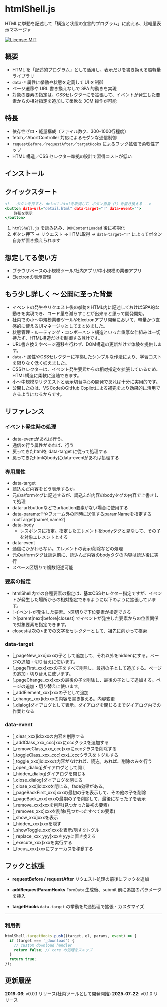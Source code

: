 # htmlShell.js
HTMLに挙動を記述して「構造と状態の宣言的プログラム」に変える、超軽量表示マネージャ

[![License: MIT](https://img.shields.io/badge/license-MIT-blue.svg)](LICENSE)

## 概要
* HTML を「記述的プログラム」として活用し、表示だけを書き換える超軽量ライブラリ
* `data-*` 属性に挙動や状態を定義して UI を制御
* ページ遷移や URL 書き換えなしで SPA 的動きを実現
* 対象の要素の指定は、CSSセレクターにを拡張して、イベントが発生した要素からの相対指定を追加して柔軟な DOM 操作が可能

## 特長
- 依存性ゼロ・軽量構成（ファイル数少、300–1000行程度）
- fetch／AbortController 対応によるモダンな通信制御
- `requestBefore`／`requestAfter`／`targetHooks` によるフック拡張で柔軟性アップ
- HTML 構造／CSS セレクター準拠の設計で習得コストが低い

## インストール

<script src="htmlShell.js"></script>


## クイックスタート
```html:button.html
<!-- ボタンを押すと、detail.htmlを取得して、ボタン自身（!）を置き換える -->
<button data-url="detail.html" data-target="!" data-event="">
	詳細を表示
</button>
```
1. `htmlShell.js` を読み込み、`DOMContentLoaded` 後に初期化
1. ボタン押下 → リクエスト → HTML取得 → `data-target="!"` によってボタン自身が置き換えられます


## 想定してる使い方
* ブラウザベースの小規模ツール/社内アプリ/中小規模の業務アプリ
* Electronの表示管理

## もう少し詳しく 〜 公開に至った背景
* イベントの発生やリクエスト後の挙動をHTML内に記述しておけばSPA的な動きを実現でき、コード量を減らすことが出来ると思って開発開始。
* 社内での小〜中規模業務ツールやElectronアプリ開発において、軽量かつ直感的に使えるUIマネージャとしてまとめました。
* 状態管理・ルーティング・コンポーネント構造といった重厚な仕組みは一切持たず、HTML構造だけを制御する設計です。
* URL書き換えやページ遷移を行わず、DOM構造の更新だけで体験を提供します。
* `data-*` 属性やCSSセレクターに準拠したシンプルな作法により、学習コストを限りなく低く抑えました。
* CSSセレクターは、イベント発生要素からの相対指定を拡張しているため、HTML構造に柔軟に追随できます。
* 小〜中規模なリクエストと表示切替中心の開発であれば十分に実用的です。
* 公開したのは、VS CodeのGitHub Copilotによる補完をより効果的に活用できるようになるからです。

## リファレンス
### イベント発生時の処理
 * data-eventがあれば行う。
 * 通信を行う属性があれば、行う
 * 戻ってきたhtmlを data-target に従って処理する
 * 戻ってきたhtmlのbodyにdata-eventがあれば処理する

### 専用属性
 * data-target
  * 読込んだ内容をどう表示するか。
  * 元のa/formタグに記述するが、読込んだ内容のbodyタグの内容で上書きして処理
 * data-url:buttonなどでurl/action要素がない場合に使用する
  * data-params:↑やフォーム外の同時に送信するparamNameを指定する rootTarget[name1,name2] 
* data-body
  * レスポンスに指定。指定したエレメントをbodyタグと見なして、その子を対象エレメントとする
 * data-event
  * 通信にかかわらない。エレメントの表示/削除などの処理
  * 元のa/formタグは読込前に、読込んだ内容のbodyタグの内容は読込後に実行
  * スペース区切りで複数記述可能

### 要素の指定
* htmlShell内での各種要素の指定は、基本CSSセレクター指定ですが、イベントが発生した場所からの相対指定できるように以下のように拡張しています。
 * ! イベントが発生した要素。>区切りで下位要素が指定できる
 * !>[parent|next|before|closest] でイベントが発生した要素からの位置関係で対象要素を指定できます。
  * closestは次の>までの文字をセレクターとして、祖先に向かって検索

### data-target
 * [_pageNew_xxx]xxxの子として追加して、それ以外をhiddenにする。ページの追加・切り替えに使います。
 * [_pageFirst_xxx]xxxの子をすべて削除し、最初の子として追加する。ページの追加・切り替えに使います。
 * [_pageChange_xxx]xxxの最後の子を削除し、最後の子として追加する。ページの追加・切り替えに使います。
 * [_addElement_xxx]xxxの子として追加
 * [_change_xxx]id:xxxの内容を書き換える。内容変更
 * [_dialog]ダイアログとして表示。ダイアログを閉じるまでダイアログ内での作業となる

### data-event
 * [_clear_xxx]id:xxxの内容を削除する
 * [_addClass_xxx_ccc]xxxにcccクラスを追加する
 * [_removeClass_xxx_ccc]xxxにcccクラスを削除する
 * [_toggleClass_xxx_ccc]xxxにcccクラスをトグルする
 * [_toggle_xxx]id:xxxの内容がなければ、読込。あれば、削除のみを行う
 * [_open_dialog]ダイアログとして開く
 * [_hidden_dialog]ダイアログを閉じる
 * [_close_dialog]ダイアログを閉じる
 * [_close_xxx]id:xxxを閉じる。fade効果がある。
 * [_pageBackFirst_xxx]xxxの最初の子を表示して、その他の子を削除
 * [_pageBack_xxx]xxxの最期の子を削除して、最後になった子を表示
 * [_remove_xxx]xxxを削除(見つかった最初の要素)
 * [_removes_xxx]xxxを削除(見つかったすべての要素)
 * [_show_xxx]xxxを表示
 * [_hidden_xxx]xxxを隠す
 * [_showToggle_xxx]xxxを表示/隠すをトグル
 * [_replace_xxx_yyy]xxxをyyyに置き換える
 * [_execute_xxx]xxxを実行する
 * [_focus_xxx]xxxにフォーカスを移動する

## フックと拡張

* **requestBefore / requestAfter**
  リクエスト処理の前後にフックを追加

* **addRequestParamHooks**
  `FormData` 生成後、submit 前に追加のパラメータを挿入

* **targetHooks**
  `data-target` の挙動を共通処理で拡張・カスタマイズ

---

### 利用例

```js
htmlShell.targetHooks.push((target, el, params, event) => {
  if (target === '_download') {
    // custom download handler
    return false; // core の処理をスキップ
  }
  return true;
});
```
## 更新履歴
**2019‑06**: v0.0.1 リリース(社内ツールとして開発開始)
**2025‑07‑22**: v0.1.0 リリース


